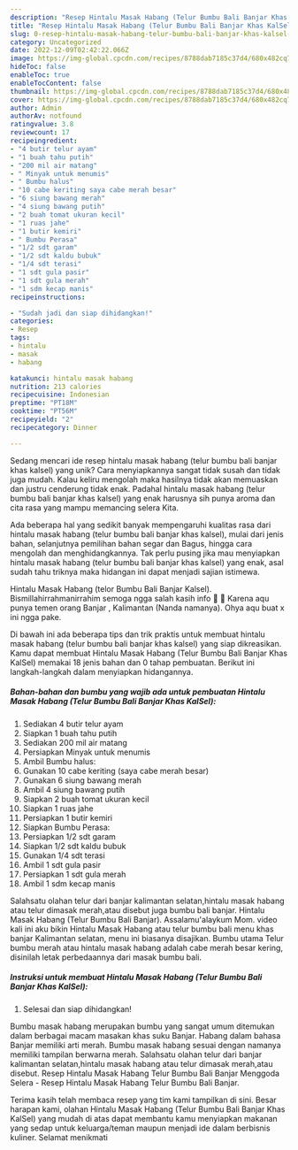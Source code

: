 ```yaml
---
description: "Resep Hintalu Masak Habang (Telur Bumbu Bali Banjar Khas KalSel) yang Lezat Sekali"
title: "Resep Hintalu Masak Habang (Telur Bumbu Bali Banjar Khas KalSel) yang Lezat Sekali"
slug: 0-resep-hintalu-masak-habang-telur-bumbu-bali-banjar-khas-kalsel-yang-lezat-sekali
category: Uncategorized
date: 2022-12-09T02:42:22.066Z
image: https://img-global.cpcdn.com/recipes/8788dab7185c37d4/680x482cq70/hintalu-masak-habang-telur-bumbu-bali-banjar-khas-kalsel-foto-resep-utama.jpg
hideToc: false
enableToc: true
enableTocContent: false
thumbnail: https://img-global.cpcdn.com/recipes/8788dab7185c37d4/680x482cq70/hintalu-masak-habang-telur-bumbu-bali-banjar-khas-kalsel-foto-resep-utama.jpg
cover: https://img-global.cpcdn.com/recipes/8788dab7185c37d4/680x482cq70/hintalu-masak-habang-telur-bumbu-bali-banjar-khas-kalsel-foto-resep-utama.jpg
author: Admin
authorAv: notfound
ratingvalue: 3.8
reviewcount: 17
recipeingredient:
- "4 butir telur ayam"
- "1 buah tahu putih"
- "200 mil air matang"
- " Minyak untuk menumis"
- " Bumbu halus"
- "10 cabe keriting saya cabe merah besar"
- "6 siung bawang merah"
- "4 siung bawang putih"
- "2 buah tomat ukuran kecil"
- "1 ruas jahe"
- "1 butir kemiri"
- " Bumbu Perasa"
- "1/2 sdt garam"
- "1/2 sdt kaldu bubuk"
- "1/4 sdt terasi"
- "1 sdt gula pasir"
- "1 sdt gula merah"
- "1 sdm kecap manis"
recipeinstructions:

- "Sudah jadi dan siap dihidangkan!"
categories:
- Resep
tags:
- hintalu
- masak
- habang

katakunci: hintalu masak habang 
nutrition: 213 calories
recipecuisine: Indonesian
preptime: "PT18M"
cooktime: "PT56M"
recipeyield: "2"
recipecategory: Dinner

---
```





Sedang mencari ide resep hintalu masak habang (telur bumbu bali banjar khas kalsel) yang unik? Cara menyiapkannya sangat tidak susah dan tidak juga mudah. Kalau keliru mengolah maka hasilnya tidak akan memuaskan dan justru cenderung tidak enak. Padahal hintalu masak habang (telur bumbu bali banjar khas kalsel) yang enak harusnya sih punya aroma dan cita rasa yang mampu memancing selera Kita.





Ada beberapa hal yang sedikit banyak mempengaruhi kualitas rasa dari hintalu masak habang (telur bumbu bali banjar khas kalsel), mulai dari jenis bahan, selanjutnya pemilihan bahan segar dan Bagus, hingga cara mengolah dan menghidangkannya. Tak perlu pusing jika mau menyiapkan hintalu masak habang (telur bumbu bali banjar khas kalsel) yang enak,      asal sudah tahu triknya maka hidangan ini dapat menjadi sajian istimewa.














Hintalu Masak Habang (telor Bumbu Bali Banjar Kalsel). Bismillahirrahmanirrahim semoga ngga salah kasih info 🤭 🙏 Karena aqu punya temen orang Banjar , Kalimantan (Nanda namanya). Ohya aqu buat x ini ngga pake.






Di bawah ini ada beberapa tips dan trik praktis untuk membuat hintalu masak habang (telur bumbu bali banjar khas kalsel) yang siap dikreasikan. Kamu dapat membuat Hintalu Masak Habang (Telur Bumbu Bali Banjar Khas KalSel) memakai 18 jenis bahan dan 0 tahap pembuatan. Berikut ini langkah-langkah dalam menyiapkan hidangannya.

<!--inarticleads1-->

##### Bahan-bahan dan bumbu yang wajib ada untuk pembuatan Hintalu Masak Habang (Telur Bumbu Bali Banjar Khas KalSel):

1. Sediakan 4 butir telur ayam
1. Siapkan 1 buah tahu putih
1. Sediakan 200 mil air matang
1. Persiapkan  Minyak untuk menumis
1. Ambil  Bumbu halus:
1. Gunakan 10 cabe keriting (saya cabe merah besar)
1. Gunakan 6 siung bawang merah
1. Ambil 4 siung bawang putih
1. Siapkan 2 buah tomat ukuran kecil
1. Siapkan 1 ruas jahe
1. Persiapkan 1 butir kemiri
1. Siapkan  Bumbu Perasa:
1. Persiapkan 1/2 sdt garam
1. Siapkan 1/2 sdt kaldu bubuk
1. Gunakan 1/4 sdt terasi
1. Ambil 1 sdt gula pasir
1. Persiapkan 1 sdt gula merah
1. Ambil 1 sdm kecap manis


Salahsatu olahan telur dari banjar kalimantan selatan,hintalu masak habang atau telur dimasak merah,atau disebut juga bumbu bali banjar. Hintalu Masak Habang (Telur Bumbu Bali Banjar). Assalamu&#39;alaykum Mom. video kali ini aku bikin Hintalu Masak Habang atau telur bumbu bali menu khas banjar Kalimantan selatan, menu ini biasanya disajikan. Bumbu utama Telur bumbu merah atau hintalu masak habang adalah cabe merah besar kering, disinilah letak perbedaannya dari masak bumbu bali. 

<!--inarticleads2-->

##### Instruksi untuk membuat Hintalu Masak Habang (Telur Bumbu Bali Banjar Khas KalSel):


1. Selesai dan siap dihidangkan!

Bumbu masak habang merupakan bumbu yang sangat umum ditemukan dalam berbagai macam masakan khas suku Banjar. Habang dalam bahasa Banjar memiliki arti merah. Bumbu masak habang sesuai dengan namanya memiliki tampilan berwarna merah. Salahsatu olahan telur dari banjar kalimantan selatan,hintalu masak habang atau telur dimasak merah,atau disebut. Resep Hintalu Masak Habang Telur Bumbu Bali Banjar Menggoda Selera - Resep Hintalu Masak Habang Telur Bumbu Bali Banjar. 

Terima kasih telah membaca resep yang tim kami tampilkan di sini. Besar harapan kami, olahan Hintalu Masak Habang (Telur Bumbu Bali Banjar Khas KalSel) yang mudah di atas dapat membantu kamu menyiapkan makanan yang sedap untuk keluarga/teman maupun menjadi ide dalam berbisnis kuliner. Selamat menikmati
